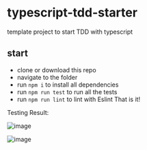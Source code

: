 # typescript-tdd-starter
template project to start TDD with typescript

## start
- clone or download this repo
- navigate to the folder
- run `npm i` to install all dependencies
- run `npm run test` to run all the tests
- run `npm run lint` to lint with Eslint
That is it!

Testing Result:

![image](https://user-images.githubusercontent.com/32904224/206409150-5dee6f18-6d65-48c5-8d71-e8e00974805f.png)

![image](https://user-images.githubusercontent.com/32904224/206408484-12c89dc4-3302-4fa5-a2e6-547a83b25e00.png)
